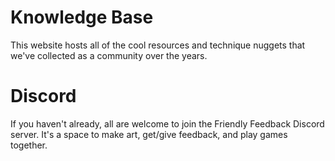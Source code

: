 # Knowledge Base
This website hosts all of the cool resources and technique nuggets that we've collected as a community over the years. 

# Discord
If you haven't already, all are welcome to join the Friendly Feedback Discord server. It's a space to make art, get/give feedback, and play games together. 